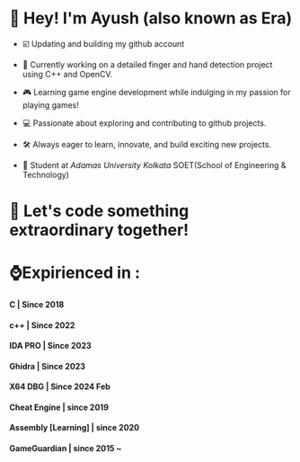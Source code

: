 
# 👋 Hey! I'm Ayush (also known as Era)

- ☑️ Updating and building my github account

- 🌱 Currently working on a detailed finger and hand detection project using C++ and OpenCV.

- 🎮 Learning game engine development while indulging in my passion for playing games!

- 💻 Passionate about exploring and contributing to github projects.

- 🛠️ Always eager to learn, innovate, and build exciting new projects.

- 📖 Student at *Adamas University Kolkata* SOET(School of Engineering & Technology)

# 🚀 Let's code something extraordinary together!

# ⌚Expirienced in :

#### C | Since 2018

#### c++ | Since 2022

#### IDA PRO | Since 2023

#### Ghidra | Since 2023

#### X64 DBG | Since 2024 Feb

#### Cheat Engine | since 2019

#### Assembly [Learning] | since 2020

#### GameGuardian | since 2015 ~
